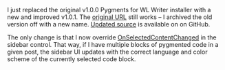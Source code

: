 I just replaced the original v1.0.0 Pygments for WL Writer installer
with a new and improved v1.0.1. The [original
URL](http://cid-0d9bc809858885a4.skydrive.live.com/self.aspx/DevHawk%20Content/Pygments%20for%20WL%20Writer/Pygments.WLWriter.msi)
still works – I archived the old version off with a new name. [Updated
source](http://github.com/devhawk/pygments.wlwriter/tree/v1.0.1) is
available on on GitHub.

The only change is that I now override
[OnSelectedContentChanged](http://msdn.microsoft.com/en-us/library/aa738912.aspx)
in the sidebar control. That way, if I have multiple blocks of pygmented
code in a given post, the sidebar UI updates with the correct language
and color scheme of the currently selected code block.
